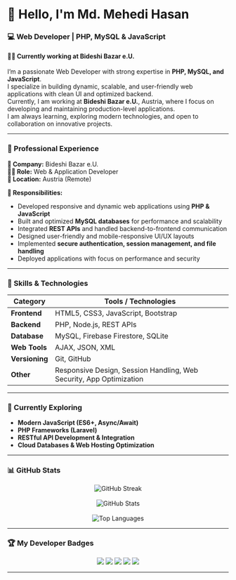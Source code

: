 # 👋 Hello, I'm **Md. Mehedi Hasan**

### 💻 Web Developer | PHP, MySQL & JavaScript  
#### 👨‍💻 Currently working at **Bideshi Bazar e.U.**

I’m a passionate Web Developer with strong expertise in **PHP, MySQL, and JavaScript**.  
I specialize in building dynamic, scalable, and user-friendly web applications with clean UI and optimized backend.  
Currently, I am working at **Bideshi Bazar e.U.**, Austria, where I focus on developing and maintaining production-level applications.  
I am always learning, exploring modern technologies, and open to collaboration on innovative projects.  

---

### 💼 Professional Experience

**🏢 Company:** Bideshi Bazar e.U.  
**🧑‍💻 Role:** Web & Application Developer  
**📍 Location:** Austria (Remote)  

**🔧 Responsibilities:**
- Developed responsive and dynamic web applications using **PHP & JavaScript**  
- Built and optimized **MySQL databases** for performance and scalability  
- Integrated **REST APIs** and handled backend-to-frontend communication  
- Designed user-friendly and mobile-responsive UI/UX layouts  
- Implemented **secure authentication, session management, and file handling**  
- Deployed applications with focus on performance and security  

---

### 🚀 Skills & Technologies

| Category      | Tools / Technologies |
|---------------|----------------------|
| **Frontend**   | HTML5, CSS3, JavaScript, Bootstrap |
| **Backend**    | PHP, Node.js, REST APIs |
| **Database**   | MySQL, Firebase Firestore, SQLite |
| **Web Tools**  | AJAX, JSON, XML |
| **Versioning** | Git, GitHub |
| **Other**      | Responsive Design, Session Handling, Web Security, App Optimization |

---

### 🌱 Currently Exploring

- **Modern JavaScript (ES6+, Async/Await)**  
- **PHP Frameworks (Laravel)**  
- **RESTful API Development & Integration**  
- **Cloud Databases & Web Hosting Optimization**  


---

### 📊 GitHub Stats

<p align="center">
  <img src="https://streak-stats.demolab.com?user=mehedinative&theme=tokyonight_duo&hide_border=false&date_format=j%20M%5B%20Y%5D&border_radius=10" alt="GitHub Streak" />
  <br><br>
  <img src="https://github-readme-stats.vercel.app/api?username=mehedinative&show_icons=true&theme=tokyonight&border_radius=10" alt="GitHub Stats" />
  <br><br>
  <img src="https://github-readme-stats.vercel.app/api/top-langs/?username=mehedinative&layout=compact&theme=tokyonight&border_radius=10" alt="Top Languages" />
</p>

---

### 🏆 My Developer Badges

<p align="center">
  <img src="https://img.shields.io/badge/Web%20Developer-%23121011?style=for-the-badge&logo=html5&logoColor=white&color=blue" />
  <img src="https://img.shields.io/badge/PHP%20Coder-%23121011?style=for-the-badge&logo=php&logoColor=white&color=787CB5" />
  <img src="https://img.shields.io/badge/MySQL%20Expert-%23121011?style=for-the-badge&logo=mysql&logoColor=white&color=4479A1" />
  <img src="https://img.shields.io/badge/JavaScript%20Dev-%23121011?style=for-the-badge&logo=javascript&logoColor=white&color=f0db4f" />
  <img src="https://img.shields.io/badge/Open%20Source%20Contributor-%23121011?style=for-the-badge&logo=github&logoColor=white&color=2ea44f" />
</p>

---

